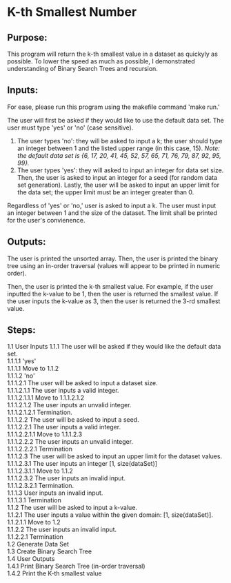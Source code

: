 # K-th Smallest Number

## Purpose:
This program will return the k-th smallest value in a dataset as quickyly as possible. To lower the speed as much as possible, I demonstrated understanding of Binary Search Trees and recursion.

## Inputs:
For ease, please run this program using the makefile command 'make run.'

The user will first be asked if they would like to use the default data set. The user must type 'yes' or 'no' (case sensitive).
1. The user types 'no': they will be asked to input a k; the user should type an integer between 1 and the listed upper range (in this case, 15). 
*Note: the default data set is {6, 17, 20, 41, 45, 52, 57, 65, 71, 76, 79, 87, 92, 95, 99}.*
2. The user types 'yes': they will asked to input an integer for data set size. Then, the user is asked to input an integer for a seed (for random data set generation). Lastly, the user will be asked to input an upper limit for the data set; the upper limit must be an integer greater than 0.

Regardless of 'yes' or 'no,' user is asked to input a k. The user must input an integer between 1 and the size of the dataset. The limit shall be printed for the user's convienence.

## Outputs:
The user is printed the unsorted array. Then, the user is printed the binary tree using an in-order traversal (values will appear to be printed in numeric order).

Then, the user is printed the k-th smallest value. For example, if the user inputted the k-value to be 1, then the user is returned the smallest value. If the user inputs the k-value as 3, then the user is returned the 3-rd smallest value.

## Steps:
1.1 User Inputs
    1.1.1 The user will be asked if they would like the default data set. <br>
        1.1.1.1 'yes'<br>
            1.1.1.1 Move to 1.1.2<br>
    1.1.1.2 'no'<br>
      1.1.1.2.1 The user will be asked to input a dataset size.<br>
        1.1.1.2.1.1 The user inputs a valid integer.<br>
          1.1.1.2.1.1.1 Move to 1.1.1.2.1.2<br>
        1.1.1.2.1.2 The user inputs an unvalid integer.<br>
          1.1.1.2.1.2.1 Termination.<br>
      1.1.1.2.2 The user will be asked to input a seed.<br>
        1.1.1.2.2.1 The user inputs a valid integer.<br>
          1.1.1.2.2.1.1 Move to 1.1.1.2.3<br>
        1.1.1.2.2.2 The user inputs an unvalid integer.<br>
          1.1.1.2.2.2.1 Termination<br>
      1.1.1.2.3 The user will be asked to input an upper limit for the dataset values.<br>
        1.1.1.2.3.1 The user inputs an integer [1, size(dataSet)]<br>
          1.1.1.2.3.1.1 Move to 1.1.2<br>
        1.1.1.2.3.2 The user inputs an invalid input.<br>
          1.1.1.2.3.2.1 Termination.<br>
    1.1.1.3 User inputs an invalid input.<br>
      1.1.1.3.1 Termination<br>
  1.1.2 The user will be asked to input a k-value.<br>
    1.1.2.1 The user inputs a value within the given domain: [1, size(dataSet)].<br>
      1.1.2.1.1 Move to 1.2<br>
    1.1.2.2 The user inputs an invalid input.<br>
      1.1.2.2.1 Termination<br>
1.2 Generate Data Set<br>
1.3 Create Binary Search Tree<br>
1.4 User Outputs<br>
  1.4.1 Print Binary Search Tree (in-order traversal)<br>
  1.4.2 Print the K-th smallest value<br>
